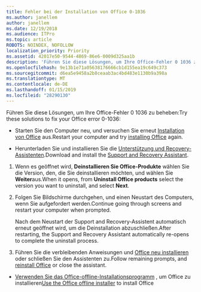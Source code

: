 ```yaml
---
title: Fehler bei der Installation von Office 0-1036
ms.author: janellem
author: janellem
ms.date: 12/19/2018
ms.audience: ITPro
ms.topic: article
ROBOTS: NOINDEX, NOFOLLOW
localization_priority: Priority
ms.assetid: 42017e50-9544-4869-86e6-0009d325aa1b
description: 'Führen Sie diese Lösungen, um Ihre Office-Fehler 0 1036 zu beheben:'
ms.openlocfilehash: 9e13b1e71a05638176666cb1d155ea19c649c373
ms.sourcegitcommit: d6ea5e9458a2b8ceaab3ac4bd483e1130b9a398a
ms.translationtype: MT
ms.contentlocale: de-DE
ms.lasthandoff: 01/15/2019
ms.locfileid: "28290130"
---
```

<span data-ttu-id="c3f43-103">Führen Sie diese Lösungen, um Ihre Office-Fehler 0 1036 zu beheben:</span><span class="sxs-lookup"><span data-stu-id="c3f43-103">Try these solutions to fix your Office error 0-1036:</span></span>
  
- <span data-ttu-id="c3f43-104">Starten Sie den Computer neu, und versuchen Sie erneut [Installation von Office](https://portal.office.com/OLS/MySoftware.aspx) aus.</span><span class="sxs-lookup"><span data-stu-id="c3f43-104">Restart your computer and try [installing Office](https://portal.office.com/OLS/MySoftware.aspx) again.</span></span> 
    
- <span data-ttu-id="c3f43-105">Herunterladen Sie und installieren Sie die [Unterstützung und Recovery-Assistenten](https://aka.ms/SARA-OfficeUninstall-Alchemy).</span><span class="sxs-lookup"><span data-stu-id="c3f43-105">Download and install the [Support and Recovery Assistant](https://aka.ms/SARA-OfficeUninstall-Alchemy).</span></span>
    
1. <span data-ttu-id="c3f43-106">Wenn es geöffnet wird, **Deinstallieren Sie Office-Produkte** wählen Sie die Version, den, die Sie deinstallieren möchten, und wählen Sie **Weiter**aus.</span><span class="sxs-lookup"><span data-stu-id="c3f43-106">When it opens, from **Uninstall Office products** select the version you want to uninstall, and select **Next**.</span></span> 
    
2. <span data-ttu-id="c3f43-107">Folgen Sie Bildschirme durchgehen, und einen Neustart des Computers, wenn Sie aufgefordert werden.</span><span class="sxs-lookup"><span data-stu-id="c3f43-107">Continue going through screens and restart your computer when prompted.</span></span>
    
    <span data-ttu-id="c3f43-108">Nach dem Neustart der Support and Recovery-Assistent automatisch erneut geöffnet wird, um die Deinstallation abzuschließen.</span><span class="sxs-lookup"><span data-stu-id="c3f43-108">After restarting, the Support and Recovery Assistant automatically re-opens to complete the uninstall process.</span></span>
    
3. <span data-ttu-id="c3f43-109">Führen Sie die verbleibenden Anweisungen und [Office neu installieren](https://portal.office.com/OLS/MySoftware.aspx) oder schließen Sie den Assistenten zu.</span><span class="sxs-lookup"><span data-stu-id="c3f43-109">Follow remaining prompts, and [reinstall Office](https://portal.office.com/OLS/MySoftware.aspx) or close the assistant.</span></span> 
    
- <span data-ttu-id="c3f43-110">[Verwenden Sie das Office-offline-Installationsprogramm](https://support.office.com/article/f0a85fe7-118f-41cb-a791-d59cef96ad1c?wt.mc_id=Alchemy_ClientDIA.aspx) , um Office zu installieren</span><span class="sxs-lookup"><span data-stu-id="c3f43-110">[Use the Office offline installer](https://support.office.com/article/f0a85fe7-118f-41cb-a791-d59cef96ad1c?wt.mc_id=Alchemy_ClientDIA.aspx) to install Office</span></span> 
    


